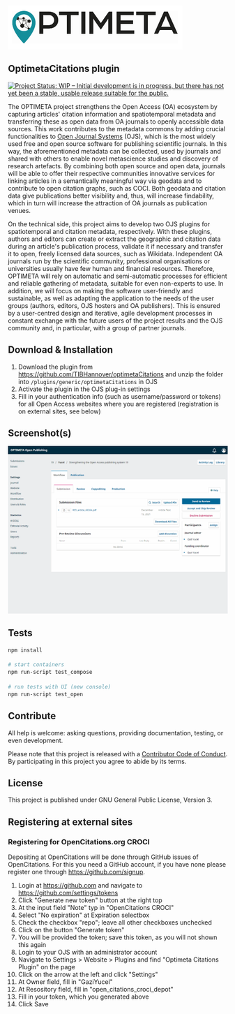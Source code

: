 [![OPTIMETA Logo](images/optimeta_logo_full_bg_white.png)](https://projects.tib.eu/optimeta/en/)

OptimetaCitations plugin
---------------------
[![Project Status: WIP – Initial development is in progress, but there has not yet been a stable, usable release suitable for the public.](https://www.repostatus.org/badges/latest/wip.svg)](https://www.repostatus.org/#wip)

The OPTIMETA project strengthens the Open Access (OA) ecosystem by capturing articles' citation information and spatiotemporal metadata and transferring these as open data from OA journals to openly accessible data sources. This work contributes to the metadata commons by adding crucial functionalities to [Open Journal Systems](https://pkp.sfu.ca/ojs/) (OJS), which is the most widely used free and open source software for publishing scientific journals. In this way, the aforementioned metadata can be collected, used by journals and shared with others to enable novel metascience studies and discovery of research artefacts. By combining both open source and open data, journals will be able to offer their respective communities innovative services for linking articles in a semantically meaningful way via geodata and to contribute to open citation graphs, such as COCI. Both geodata and citation data give publications better visibility and, thus, will increase findability, which in turn will increase the attraction of OA journals as publication venues.

On the technical side, this project aims to develop two OJS plugins for spatiotemporal and citation metadata, respectively. With these plugins, authors and editors can create or extract the geographic and citation data during an article's publication process, validate it if necessary and transfer it to open, freely licensed data sources, such as Wikidata. Independent OA journals run by the scientific community, professional organisations or universities usually have few human and financial resources. Therefore, OPTIMETA will rely on automatic and semi-automatic processes for efficient and reliable gathering of metadata, suitable for even non-experts to use. In addition, we will focus on making the software user-friendly and sustainable, as well as adapting the application to the needs of the user groups (authors, editors, OJS hosters and OA publishers). This is ensured by a user-centred design and iterative, agile development processes in constant exchange with the future users of the project results and the OJS community and, in particular, with a group of partner journals.

Download & Installation
---------------------
1. Download the plugin from https://github.com/TIBHannover/optimetaCitations and unzip the folder into `/plugins/generic/optimetaCitations` in OJS
2. Activate the plugin in the OJS plug-in settings
3. Fill in your authentication info (such as username/password or tokens) for all Open Access websites where you are registered (registration is on external sites, see below)

Screenshot(s)
---------------------
![OPTIMETA screenshot add submission](.project/screenshots/optimeta-citations-submission-edit.gif)

Tests
---------------------

```bash
npm install

# start containers
npm run-script test_compose

# run tests with UI (new console)
npm run-script test_open
```

Contribute
---------------------
All help is welcome: asking questions, providing documentation, testing, or even development.

Please note that this project is released with a [Contributor Code of Conduct](CONDUCT.md). By participating in this project you agree to abide by its terms.

License
---------------------
This project is published under GNU General Public License, Version 3.

Registering at external sites
---------------------

### Registering for OpenCitations.org CROCI

Depositing at OpenCitations will be done through GitHub issues of OpenCitations. For this you need a GitHub account, if you have none please register one through https://github.com/signup.

1. Login at https://github.com and navigate to https://github.com/settings/tokens
2. Click "Generate new token" button at the right top
3. At the input field "Note" typ in "OpenCitations CROCI"
4. Select "No expiration" at Expiration selectbox
5. Check the checkbox "repo"; leave all other checkboxes unchecked
6. Click on the button "Generate token"
7. You will be provided the token; save this token, as you will not shown this again
8. Login to your OJS with an administrator account
9. Navigate to Settings > Website > Plugins and find "Optimeta Citations Plugin" on the page
10. Click on the arrow at the left and click "Settings"
11. At Owner field, fill in "GaziYucel"
12. At Resository field, fill in  "open_citations_croci_depot"
13. Fill in your token, which you generated above
14. Click Save

